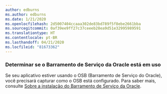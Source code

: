 ```yaml
---
author: edburns
ms.author: edburns
ms.date: 1/21/2020
ms.openlocfilehash: 2d5007404ccaaa302de83bd789f5f8ebe2661bba
ms.sourcegitcommit: 0af39ee9ff27c37ceeeb28ea9d51e32995989591
ms.translationtype: HT
ms.contentlocale: pt-BR
ms.lasthandoff: 04/21/2020
ms.locfileid: "81673362"
---
```

### <a name="determine-whether-oracle-service-bus-is-in-use"></a>Determinar se o Barramento de Serviço da Oracle está em uso

Se seu aplicativo estiver usando o OSB (Barramento de Serviço do Oracle), você precisará capturar como o OSB está configurado. Para saber mais, consulte [Sobre a instalação do Barramento de Serviço da Oracle](https://docs.oracle.com/en/middleware/fusion-middleware/12.2.1.3/inosb/product-installation.html).

